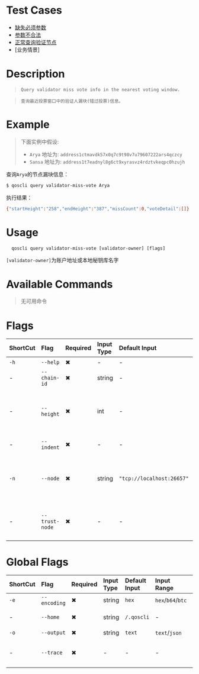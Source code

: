# Test Cases

- [缺失必须参数](./TestCase01.md)
- [参数不合法](./TestCase02.md)
- [正常查询验证节点](./TestCase03.md)
- [业务情景]

# Description
>     Query validator miss vote info in the nearest voting window.

>     查询最近投票窗口中的验证人漏块(错过投票)信息。

# Example

> 下面实例中假设:
> - `Arya` 地址为: `address1ctmavdk57x0q7c9t98v7u79607222ars4qczcy`
> - `Sansa` 地址为: `address1t7eadnyl8g6ct9xyrasvz4rdztvkeqpc0hzujh`

查询`Arya`的节点漏块信息：
```bash
$ qoscli query validator-miss-vote Arya
```

执行结果：
```bash
{"startHeight":"258","endHeight":"387","missCount":0,"voteDetail":[]}
```

# Usage
```
  qoscli query validator-miss-vote [validator-owner] [flags]
```

`[validator-owner]`为账户地址或本地秘钥库名字

# Available Commands

>无可用命令

# Flags

| ShortCut | Flag           | Required | Input Type | Default Input             | Input Range | Description                             |
|:---------|:---------------|:---------|:-----------|:--------------------------|:------------|:----------------------------------------|
| `-h`     | `--help`       | ✖        | -          | -                         | -           | 帮助文档                                    |
| -        | `--chain-id`   | ✖        | string     | -                         | -           | Tendermint节点的链ID                        |
| -        | `--height`     | ✖        | int        | -                         | -           | (可选)要查询的块高度，省略以获取最新的可证明块                |
| -        | `--indent`     | ✖        | -          | -                         | -           | 向JSON响应添加缩进                             |
| `-n`     | `--node`       | ✖        | string     | `"tcp://localhost:26657"` | -           | 为此链提供的Tendermint RPC接口: `<host>:<port>` |
| -        | `--trust-node` | ✖        | -          | -                         | -           | 是否信任连接的完整节点（不验证其响应证据）                   |

# Global Flags

| ShortCut | Flag         | Required | Input Type | Default Input | Input Range       | Description  |
|:---------|:-------------|:---------|:-----------|:--------------|:------------------|:-------------|
| `-e`     | `--encoding` | ✖        | string     | `hex`         | `hex`/`b64`/`btc` | 二进制编码        |
| -        | `--home`     | ✖        | string     | `/.qoscli`    | -                 | 配置和数据的目录     |
| `-o`     | `--output`   | ✖        | string     | `text`        | `text`/`json`     | 输出格式         |
| -        | `--trace`    | ✖        | -          | -             | -                 | 打印出错时的完整堆栈跟踪 |